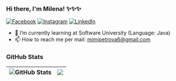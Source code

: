 ### Hi there, I'm __Milena__! ✨✨✨

[![Facebook](https://img.shields.io/badge/-Facebook-00B2FF?style-flat-square&logo-Facebook&logoColor-white)](https://www.facebook.com/profile.php?id=100006068672615)
[![Instagram](https://img.shields.io/badge/-Instagram-e4405f?style-flat-square&logo-Instagram&logoColor-white)](https://www.instagram.com/milena.petrakieva/)
[![LinkedIn](https://img.shields.io/badge/-LinkedIn-Oe76a8?style-flat-square&logo-LinkedIn&logoColor-white)](https://www.linkedin.com/in/milena-petrakieva-92a68b23a/)

- 🌱 I’m currently learning at Software University (Language: Java)
- 📫 How to reach me per mail: mimipetrova6@gmail.com


### GitHub Stats

| <img align="center" src="https://github-readme-stats.vercel.app/api?username=MilenaPetrakieva&count_private=true&show_icons=true&include_all_commits=true&hide_border=true&hide=contribs" alt="GitHub Stats" /> | <img align="center" src="https://github-readme-stats.vercel.app/api/top-langs/?username=MilenaPetrakieva&layout=compact&hide_border=true" /> |
| ------------- | ------------- |



<!--
**MilenaPetrakieva/MilenaPetrakieva** is a ✨ _special_ ✨ repository because its `README.md` (this file) appears on your GitHub profile.

Here are some ideas to get you started:

- 🔭 I’m currently working on ...
- 🌱 I’m currently learning ...
- 👯 I’m looking to collaborate on ...
- 🤔 I’m looking for help with ...
- 💬 Ask me about ...
- 📫 How to reach me: ...
- 😄 Pronouns: ...
- ⚡ Fun fact: ...
-->
